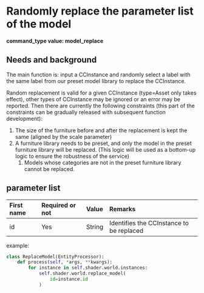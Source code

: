 
# Randomly replace the parameter list of the model

**command_type value: model_replace**

## Needs and background

The main function is: input a CCInstance and randomly select a label with the same label from our preset model library to replace the CCInstance.

Random replacement is valid for a given CCInstance (type=Asset only takes effect), other types of CCInstance may be ignored or an error may be reported. Then there are currently the following constraints (this part of the constraints can be gradually released with subsequent function development):

1. The size of the furniture before and after the replacement is kept the same (aligned by the scale parameter)
2. A furniture library needs to be preset, and only the model in the preset furniture library will be replaced. (This logic will be used as a bottom-up logic to ensure the robustness of the service)
   1. Models whose categories are not in the preset furniture library cannot be replaced.

## parameter list

| First name | Required or not | Value | Remarks |
| :--------- | :------- | :----- | :--------------------- |
| id | Yes | String | Identifies the CCInstance to be replaced |

example:
```python
class ReplaceModel(EntityProcessor):
    def process(self, *args, **kwargs):
        for instance in self.shader.world.instances:
            self.shader.world.replace_model(
                id=instance.id
            )
```